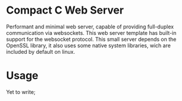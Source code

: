 # Compact C Web Server
Performant and minimal web server, capable of providing full-duplex communication via websockets. This web server template has built-in support for the websocket protocol. This small server depends on the OpenSSL library, it also uses some native system libraries, wich are included by default on linux.

# Usage
Yet to write;
